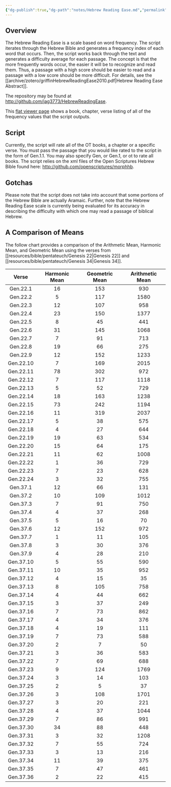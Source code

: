 ```yaml
---
{"dg-publish":true,"dg-path":"notes/Hebrew Reading Ease.md","permalink":"/notes/hebrew-reading-ease/","noteIcon":"","created":"","updated":""}
---
```



## Overview

The Hebrew Reading Ease is a scale based on word frequency. The script iterates through the Hebrew Bible and generates a frequency index of each word that occurs. Then, the script works back through the text and generates a difficulty average for each passage. The concept is that the more frequently words occur, the easier it will be to recognize and read them. Thus, a passage with a high score should be easier to read and a passage with a low score should be more difficult. For details, see the [[archive/zotero/griffinHebrewReadingEase2010.pdf|Hebrew Reading Ease Abstract]].

The repository may be found at http://github.com/jag3773/HebrewReadingEase.

This [flat viewer page](https://flatgithub.com/jag3773/HebrewReadingEase?filename=hre.csv) shows a book, chapter, verse listing of all of the frequency values that the script outputs.

## Script
Currently, the script will rate all of the OT books, a chapter or a specific verse. You must pass the passage that you would like rated to the script in the form of Gen.1.1. You may also specify Gen, or Gen.1, or ot to rate all books. The script relies on the xml files of the Open Scriptures Hebrew Bible found here: http://github.com/openscriptures/morphhb.

## Gotchas
Please note that the script does not take into account that some portions of the Hebrew Bible are actually Aramaic. Further, note that the Hebrew Reading Ease scale is currently being evaluated for its accuracy in describing the difficulty with which one may read a passage of biblical Hebrew.

## A Comparison of Means

The follow chart provides a comparison of the Arithmetic Mean, Harmonic Mean, and Geometric Mean using the verses from [[resources/bible/pentateuch/Genesis 22\|Genesis 22]] and [[resources/bible/pentateuch/Genesis 34\|Genesis 34]].

|    Verse   | Harmonic Mean | Geometric Mean | Arithmetic Mean |
|:----------:|:-------------:|:--------------:|:---------------:|
|  Gen.22.1  |       16      |       153      |       930       |
|  Gen.22.2  |       5       |       117      |       1580      |
|  Gen.22.3  |       12      |       107      |       958       |
|  Gen.22.4  |       23      |       150      |       1377      |
|  Gen.22.5  |       8       |       45       |       441       |
|  Gen.22.6  |       31      |       145      |       1068      |
|  Gen.22.7  |       7       |       91       |       713       |
|  Gen.22.8  |       19      |       66       |       275       |
|  Gen.22.9  |       12      |       152      |       1233      |
|  Gen.22.10 |       7       |       169      |       2015      |
|  Gen.22.11 |       78      |       302      |       972       |
|  Gen.22.12 |       7       |       117      |       1118      |
|  Gen.22.13 |       5       |       52       |       729       |
|  Gen.22.14 |       18      |       163      |       1238      |
|  Gen.22.15 |       73      |       242      |       1194      |
|  Gen.22.16 |       11      |       319      |       2037      |
|  Gen.22.17 |       5       |       38       |       575       |
|  Gen.22.18 |       4       |       27       |       644       |
|  Gen.22.19 |       19      |       63       |       534       |
|  Gen.22.20 |       15      |       64       |       175       |
|  Gen.22.21 |       11      |       62       |       1008      |
|  Gen.22.22 |       1       |       36       |       729       |
|  Gen.22.23 |       7       |       23       |       628       |
|  Gen.22.24 |       3       |       32       |       755       |
|  Gen.37.1  |       12      |       66       |       131       |
|  Gen.37.2  |       10      |       109      |       1012      |
|  Gen.37.3  |       7       |       91       |       750       |
|  Gen.37.4  |       4       |       37       |       268       |
|  Gen.37.5  |       5       |       16       |        70       |
|  Gen.37.6  |       12      |       152      |       972       |
|  Gen.37.7  |       1       |       11       |       105       |
|  Gen.37.8  |       3       |       30       |       376       |
|  Gen.37.9  |       4       |       28       |       210       |
|  Gen.37.10 |       5       |       55       |       590       |
|  Gen.37.11 |       10      |       35       |       952       |
|  Gen.37.12 |       4       |       15       |        35       |
|  Gen.37.13 |       8       |       105      |       758       |
|  Gen.37.14 |       4       |       44       |       662       |
|  Gen.37.15 |       3       |       37       |       249       |
|  Gen.37.16 |       7       |       73       |       862       |
|  Gen.37.17 |       4       |       34       |       376       |
|  Gen.37.18 |       4       |       19       |       111       |
|  Gen.37.19 |       7       |       73       |       588       |
|  Gen.37.20 |       2       |        7       |        50       |
|  Gen.37.21 |       3       |       36       |       583       |
|  Gen.37.22 |       7       |       69       |       688       |
|  Gen.37.23 |       9       |       124      |       1769      |
|  Gen.37.24 |       3       |       14       |       103       |
|  Gen.37.25 |       2       |        5       |        37       |
|  Gen.37.26 |       3       |       108      |       1701      |
|  Gen.37.27 |       3       |       20       |       221       |
|  Gen.37.28 |       4       |       37       |       1044      |
|  Gen.37.29 |       7       |       86       |       991       |
|  Gen.37.30 |       34      |       88       |       448       |
|  Gen.37.31 |       3       |       32       |       1208      |
|  Gen.37.32 |       7       |       55       |       724       |
|  Gen.37.33 |       3       |       13       |       216       |
|  Gen.37.34 |       11      |       39       |       375       |
|  Gen.37.35 |       7       |       47       |       461       |
|  Gen.37.36 |       2       |       22       |       415       |
